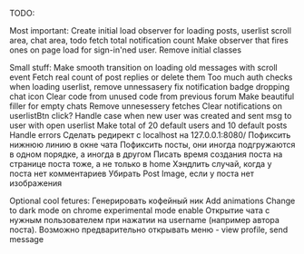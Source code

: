 TODO: 

Most important:
Create initial load observer for loading posts, userlist scroll area, chat area, todo fetch total notification count
Make observer that fires ones on page load for sign-in'ned user. Remove initial classes


Small stuff:
Make smooth transition on loading old messages with scroll event
Fetch real count of post replies or delete them
Too much auth checks when loading userlist, remove unnessasery
fix notification badge dropping chat icon
Clear code from unused code from previous forum
Make beautiful filler for empty chats
Remove unnesessery fetches
Clear notifications on userlistBtn click?
Handle case when new user was created and sent msg to user with open userlist
Make total of 20 default users and 10 default posts
Handle errors
Cделать редирект с localhost на 127.0.0.1:8080/
Пофиксить нижнюю линию в окне чата
Пофиксить посты, они иногда подгружаются в одном порядке, а иногда в другом
Писать время создания поста на странице поста тоже, а не только в home
Хэндлить случай, когда у поста нет комментариев
Убирать Post Image, если у поста нет изображения


Optional cool fetures:
Генерировать кофейный ник
Add animations
Change to dark mode on chrome experimental mode enable
Открытие чата с нужным пользователем при нажатии на username (например автора поста). Возможно предварительно открывать меню - view profile, send message
